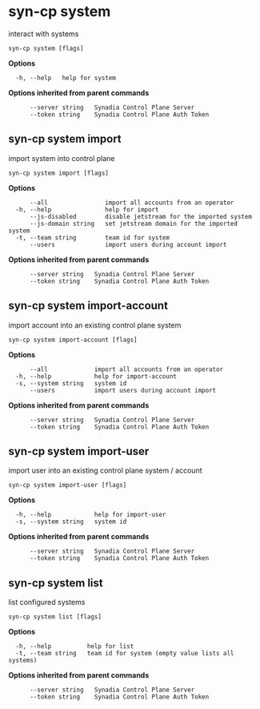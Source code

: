 # syn-cp system

interact with systems

```
syn-cp system [flags]
```

**Options**

```
  -h, --help   help for system
```

**Options inherited from parent commands**

```
      --server string   Synadia Control Plane Server
      --token string    Synadia Control Plane Auth Token
```

## syn-cp system import

import system into control plane

```
syn-cp system import [flags]
```

**Options**

```
      --all                import all accounts from an operator
  -h, --help               help for import
      --js-disabled        disable jetstream for the imported system
      --js-domain string   set jetstream domain for the imported system
  -t, --team string        team id for system
      --users              import users during account import
```

**Options inherited from parent commands**

```
      --server string   Synadia Control Plane Server
      --token string    Synadia Control Plane Auth Token
```

## syn-cp system import-account

import account into an existing control plane system

```
syn-cp system import-account [flags]
```

**Options**

```
      --all             import all accounts from an operator
  -h, --help            help for import-account
  -s, --system string   system id
      --users           import users during account import
```

**Options inherited from parent commands**

```
      --server string   Synadia Control Plane Server
      --token string    Synadia Control Plane Auth Token
```

## syn-cp system import-user

import user into an existing control plane system / account

```
syn-cp system import-user [flags]
```

**Options**

```
  -h, --help            help for import-user
  -s, --system string   system id
```

**Options inherited from parent commands**

```
      --server string   Synadia Control Plane Server
      --token string    Synadia Control Plane Auth Token
```

## syn-cp system list

list configured systems

```
syn-cp system list [flags]
```

**Options**

```
  -h, --help          help for list
  -t, --team string   team id for system (empty value lists all systems)
```

**Options inherited from parent commands**

```
      --server string   Synadia Control Plane Server
      --token string    Synadia Control Plane Auth Token
```

